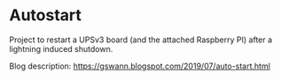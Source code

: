 # Autostart

Project to restart a UPSv3 board (and the attached Raspberry PI) after a lightning induced shutdown.

Blog description:
https://gswann.blogspot.com/2019/07/auto-start.html

